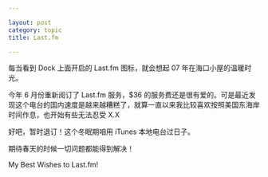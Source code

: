 ```yaml
---

layout: post
category: topic
title: Last.fm

---
```


每当看到 Dock 上面开启的 Last.fm 图标，就会想起 07 年在海口小屋的温暖时光。

今年 6 月份重新阅订了 Last.fm 服务，$36 的服务费还是很有爱的。可是最近发现这个电台的国内速度是越来越糟糕了，就算一直以来我比较喜欢按照美国东海岸时间作息，也开始有些无法忍受 X.X

好吧，暂时退订！这个冬眠期咱用 iTunes 本地电台过日子。

期待春天的时候一切问题都能得到解决！

My Best Wishes to Last.fm!